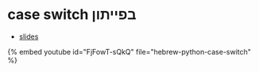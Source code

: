# case switch בפייתון


* [slides](https://code-maven.com/slides/python-programming/case-switch)

{% embed youtube id="FjFowT-sQkQ" file="hebrew-python-case-switch" %}

